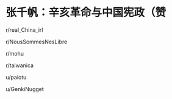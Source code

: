 # 张千帆：辛亥革命与中国宪政（赞

r/real_China_irl





r/NousSommesNesLibre

r/mohu

r/taiwanica

u/paiotu

u/GenkiNugget